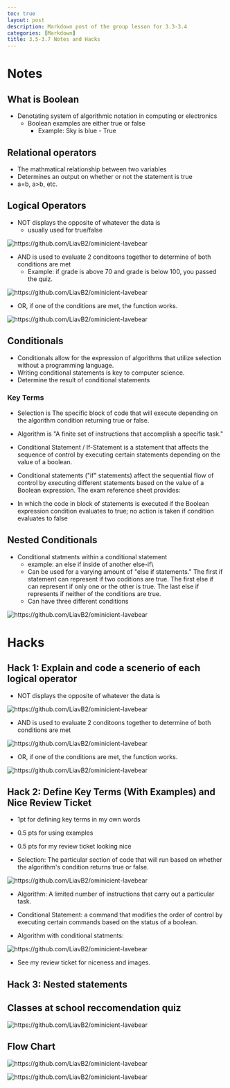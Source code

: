 ```yaml
---
toc: true
layout: post
description: Markdown post of the group lesson for 3.3-3.4
categories: [Markdown]
title: 3.5-3.7 Notes and Hacks
---
```


# Notes

## What is Boolean
- Denotating system of algorithmic notation in computing or electronics
    - Boolean examples are either true or false
        - Example: Sky is blue - True

## Relational operators
- The mathmatical relationship between two variables
- Determines an output on whether or not the statement is true
- a=b, a>b, etc.

## Logical Operators
- NOT displays the opposite of whatever the data is
    - usually used for true/false

![]({{site.baseurl}}/images/not1.png "https://github.com/LiavB2/ominicient-lavebear")

- AND is used to evaluate 2 conditoons together to determine of both conditions are met
    - Example: if grade is above 70 and grade is below 100, you passed the quiz.

![]({{site.baseurl}}/images/and1.png "https://github.com/LiavB2/ominicient-lavebear")

- OR, if one of the conditions are met, the function works.

![]({{site.baseurl}}/images/or1.png "https://github.com/LiavB2/ominicient-lavebear")

## Conditionals
- Conditionals allow for the expression of algorithms that utilize selection without a programming language.
- Writing conditional statements is key to computer science.
- Determine the result of conditional statements

### Key Terms
- Selection is The specific block of code that will execute depending on the algorithm condition returning true or false.
- Algorithm is "A finite set of instructions that accomplish a specific task."
- Conditional Statement / If-Statement is a statement that affects the sequence of control by executing certain statements depending on the value of a boolean.

- Conditional statements ("if" statements) affect the sequential flow of control by executing different statements based on the value of a Boolean expression.
The exam reference sheet provides:

- In which the code in block of statements is executed if the Boolean expression condition evaluates to true; no action is taken if condition evaluates to false

## Nested Conditionals
- Conditional statments within a conditional statement
    - example: an else if inside of another else-if\
    - Can be used for a varying amount of "else if statements." The first if statement can represent if two coditions are true. The first else if can represent if only one or the other is true. The last else if represents if neither of the conditions are true.
    - Can have three different conditions

![]({{site.baseurl}}/images/nestedc.png "https://github.com/LiavB2/ominicient-lavebear")

# Hacks

## Hack 1: Explain and code a scenerio of each logical operator 
- NOT displays the opposite of whatever the data is

![]({{site.baseurl}}/images/nothack.png "https://github.com/LiavB2/ominicient-lavebear")

- AND is used to evaluate 2 conditoons together to determine of both conditions are met

![]({{site.baseurl}}/images/andhack.png "https://github.com/LiavB2/ominicient-lavebear")

- OR, if one of the conditions are met, the function works.

![]({{site.baseurl}}/images/orhack.png "https://github.com/LiavB2/ominicient-lavebear")

## Hack 2: Define Key Terms (With Examples) and Nice Review Ticket
- 1pt for defining key terms in my own words
- 0.5 pts for using examples
- 0.5 pts for my review ticket looking nice

- Selection: The particular section of code that will run based on whether the algorithm's condition returns true or false.

![]({{site.baseurl}}/images/jerseyselection.png "https://github.com/LiavB2/ominicient-lavebear")

- Algorithm: A limited number of instructions that carry out a particular task.

- Conditional Statement: a command that modifies the order of control by executing certain commands based on the status of a boolean.

- Algorithm with conditional statments: 

![]({{site.baseurl}}/images/algo.png "https://github.com/LiavB2/ominicient-lavebear")


- See my review ticket for niceness and images.

## Hack 3: Nested statements 

## Classes at school reccomendation quiz

![]({{site.baseurl}}/images/classquiz.png "https://github.com/LiavB2/ominicient-lavebear")

## Flow Chart


![]({{site.baseurl}}/images/flowchart.png "https://github.com/LiavB2/ominicient-lavebear")

![]({{site.baseurl}}/images/phonebudget.png "https://github.com/LiavB2/ominicient-lavebear")
